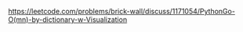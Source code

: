 https://leetcode.com/problems/brick-wall/discuss/1171054/PythonGo-O(mn)-by-dictionary-w-Visualization
